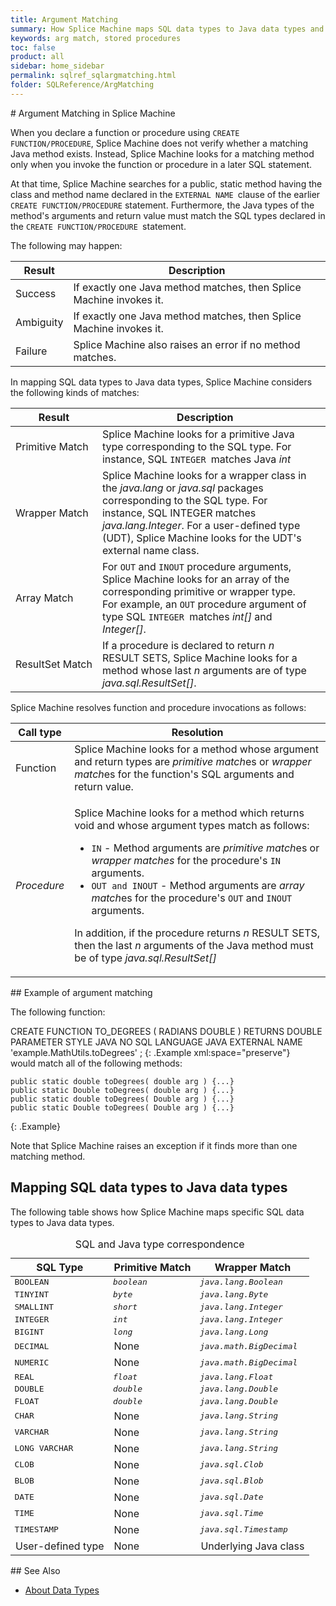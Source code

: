 ```yaml
---
title: Argument Matching
summary: How Splice Machine maps SQL data types to Java data types and matches arguments when using stored procedures.
keywords: arg match, stored procedures
toc: false
product: all
sidebar: home_sidebar
permalink: sqlref_sqlargmatching.html
folder: SQLReference/ArgMatching
---
```

<section>
<div class="TopicContent" data-swiftype-index="true" markdown="1">
# Argument Matching in Splice Machine

When you declare a function or procedure using `CREATE
FUNCTION/PROCEDURE`, Splice Machine does not verify whether a matching
Java method exists. Instead, Splice Machine looks for a matching method
only when you invoke the function or procedure in a later SQL statement.

At that time, Splice Machine searches for a public, static method having
the class and method name declared in the `EXTERNAL NAME `clause of the
earlier `CREATE FUNCTION/PROCEDURE` statement. Furthermore, the Java
types of the method's arguments and return value must match the SQL
types declared in the `CREATE FUNCTION/PROCEDURE `statement.

The following may happen:

<table summary="Possible results of argument mismatches">
                <col />
                <col />
                <thead>
                    <tr>
                        <th>Result</th>
                        <th>Description</th>
                    </tr>
                </thead>
                <tbody>
                    <tr>
                        <td class="ItalicFont">Success
                    </td>
                        <td>If exactly one Java method matches, then Splice Machine invokes it.</td>
                    </tr>
                    <tr>
                        <td class="ItalicFont">Ambiguity
                    </td>
                        <td> If exactly one Java method matches, then Splice Machine invokes it.</td>
                    </tr>
                    <tr>
                        <td class="ItalicFont">Failure
                    </td>
                        <td> Splice Machine also raises an error if no method matches.</td>
                    </tr>
                </tbody>
            </table>
In mapping SQL data types to Java data types, Splice Machine considers
the following kinds of matches:

<table summary="Types of argument matches">
                <col />
                <col />
                <col />
                <thead>
                    <tr>
                        <th>Result</th>
                        <th>Description</th>
                        <th> </th>
                    </tr>
                </thead>
                <tbody>
                    <tr>
                        <td class="ItalicFont">Primitive Match
                    </td>
                        <td>Splice Machine looks for a primitive	Java type corresponding to the SQL type. For instance, SQL <code>INTEGER </code>matches Java <em>int</em></td>
                    </tr>
                    <tr>
                        <td class="ItalicFont">Wrapper Match
                    </td>
                        <td> Splice Machine looks for a wrapper class in the <em>java.lang</em> or <em>java.sql</em> packages corresponding to the
					SQL type. For instance, SQL INTEGER matches <em>java.lang.Integer</em>. For a user-defined type (UDT), Splice Machine looks for the UDT's external name class.</td>
                    </tr>
                    <tr>
                        <td class="ItalicFont">Array Match
                    </td>
                        <td>For <code>OUT</code> and <code>INOUT</code> procedure arguments, Splice Machine looks for an array of the corresponding primitive or wrapper type. For
					example, an <code>OUT</code> procedure argument of type SQL <code>INTEGER </code>matches	<em>int[]</em> and <em>Integer[]</em>.</td>
                    </tr>
                    <tr>
                        <td class="ItalicFont">ResultSet Match
                    </td>
                        <td> If a procedure is declared to return <em>n</em> RESULT SETS, Splice Machine looks for a method whose last <em>n</em> arguments are of type <em>java.sql.ResultSet[]</em>.</td>
                    </tr>
                </tbody>
            </table>
Splice Machine resolves function and procedure invocations as follows:

<table summary="How Splice Machine resolves argments matches in function and procedure calls">
                <col />
                <col />
                <thead>
                    <tr>
                        <th>Call type</th>
                        <th>Resolution</th>
                    </tr>
                </thead>
                <tbody>
                    <tr>
                        <td class="ItalicFont">Function
                 </td>
                        <td>Splice Machine looks for a method whose argument and return types are <em>primitive match</em>es or <em>wrapper match</em>es for the function's SQL arguments and return value.</td>
                    </tr>
                    <tr>
                        <td><em>Procedure                    </em></td>
                        <td>
                            <p class="noSpaceAbove">Splice Machine looks for a method which returns void and whose argument types match as follows:</p>
                            <ul>
                                <li><code>IN</code> - Method arguments are <em>primitive match</em>es or <em>wrapper matches</em> for the procedure's <code>IN</code> arguments.</li>
                                <li><code>OUT and INOUT</code> - Method arguments are <em>array match</em>es for the
                        procedure's <code>OUT</code> and <code>INOUT</code> arguments.</li>
                            </ul>
                        <p>In addition, if the procedure returns <em>n</em> RESULT SETS, then the last <em>n</em> arguments of the Java method must be of type <em>java.sql.ResultSet[]</em></p>
                        </td>
                    </tr>
                </tbody>
            </table>
## Example of argument matching

The following function:

<div class="preWrapperWide" markdown="1">
    CREATE FUNCTION TO_DEGREES
         ( RADIANS DOUBLE )
    RETURNS DOUBLE
    PARAMETER STYLE JAVA
    NO SQL
    LANGUAGE JAVA
    EXTERNAL NAME 'example.MathUtils.toDegrees'
    ;
{: .Example xml:space="preserve"}

</div>
would match all of the following methods:

<div class="preWrapperWide" markdown="1">

    public static double toDegrees( double arg ) {...}
    public static Double toDegrees( double arg ) {...}
    public static double toDegrees( Double arg ) {...}
    public static Double toDegrees( Double arg ) {...}

{: .Example}

</div>
Note that Splice Machine raises an exception if it finds more than one
matching method.

## Mapping SQL data types to Java data types

The following table shows how Splice Machine maps specific SQL data
types to Java data types.

<table>
                <caption>SQL and Java type correspondence</caption>
                <col />
                <col />
                <col />
                <thead>
                    <tr>
                        <th>SQL Type</th>
                        <th>Primitive Match</th>
                        <th>Wrapper Match</th>
                    </tr>
                </thead>
                <tbody>
                    <tr>
                        <td style="font-family: monospace;">BOOLEAN</td>
                        <td style="font-family: monospace;"><em>boolean</em>
                        </td>
                        <td style="font-family: monospace;"><em>java.lang.Boolean</em>
                        </td>
                    </tr>
                    <tr>
                        <td style="font-family: monospace;">TINYINT</td>
                        <td style="font-family: monospace;"><em>byte</em>
                        </td>
                        <td style="font-family: monospace;"><em>java.lang.Byte</em>
                        </td>
                    </tr>
                    <tr>
                        <td style="font-family: monospace;">SMALLINT</td>
                        <td style="font-family: monospace;"><em>short</em>
                        </td>
                        <td style="font-family: monospace;"><em>java.lang.Integer</em>
                        </td>
                    </tr>
                    <tr>
                        <td style="font-family: monospace;">INTEGER</td>
                        <td style="font-family: monospace;"><em>int</em>
                        </td>
                        <td style="font-family: monospace;"><em>java.lang.Integer</em>
                        </td>
                    </tr>
                    <tr>
                        <td style="font-family: monospace;">BIGINT</td>
                        <td style="font-family: monospace;"><em>long</em>
                        </td>
                        <td style="font-family: monospace;"><em>java.lang.Long</em>
                        </td>
                    </tr>
                    <tr>
                        <td style="font-family: monospace;">DECIMAL</td>
                        <td>None</td>
                        <td style="font-family: monospace;"><em>java.math.BigDecimal</em>
                        </td>
                    </tr>
                    <tr>
                        <td style="font-family: monospace;">NUMERIC</td>
                        <td>None</td>
                        <td style="font-family: monospace;"><em>java.math.BigDecimal</em>
                        </td>
                    </tr>
                    <tr>
                        <td style="font-family: monospace;">REAL</td>
                        <td style="font-family: monospace;"><em>float</em>
                        </td>
                        <td style="font-family: monospace;"><em>java.lang.Float</em>
                        </td>
                    </tr>
                    <tr>
                        <td style="font-family: monospace;">DOUBLE</td>
                        <td style="font-family: monospace;"><em>double</em>
                        </td>
                        <td style="font-family: monospace;"><em>java.lang.Double</em>
                        </td>
                    </tr>
                    <tr>
                        <td style="font-family: monospace;">FLOAT</td>
                        <td style="font-family: monospace;"><em>double</em>
                        </td>
                        <td style="font-family: monospace;"><em>java.lang.Double</em>
                        </td>
                    </tr>
                    <tr>
                        <td style="font-family: monospace;">CHAR</td>
                        <td>None</td>
                        <td style="font-family: monospace;"><em>java.lang.String</em>
                        </td>
                    </tr>
                    <tr>
                        <td style="font-family: monospace;">VARCHAR</td>
                        <td>None</td>
                        <td style="font-family: monospace;"><em>java.lang.String</em>
                        </td>
                    </tr>
                    <tr>
                        <td style="font-family: monospace;">LONG VARCHAR</td>
                        <td>None</td>
                        <td style="font-family: monospace;"><em>java.lang.String</em>
                        </td>
                    </tr>
                    <tr>
                        <td style="font-family: monospace;">CLOB</td>
                        <td>None</td>
                        <td style="font-family: monospace;"><em>java.sql.Clob</em>
                        </td>
                    </tr>
                    <tr>
                        <td style="font-family: monospace;">BLOB</td>
                        <td>None</td>
                        <td style="font-family: monospace;"><em>java.sql.Blob</em>
                        </td>
                    </tr>
                    <tr>
                        <td style="font-family: monospace;">DATE</td>
                        <td>None</td>
                        <td style="font-family: monospace;"><em>java.sql.Date</em>
                        </td>
                    </tr>
                    <tr>
                        <td style="font-family: monospace;">TIME</td>
                        <td>None</td>
                        <td style="font-family: monospace;"><em>java.sql.Time</em>
                        </td>
                    </tr>
                    <tr>
                        <td style="font-family: monospace;">TIMESTAMP</td>
                        <td>None</td>
                        <td style="font-family: monospace;"><em>java.sql.Timestamp</em>
                        </td>
                    </tr>
                    <tr>
                        <td>User-defined type</td>
                        <td>None</td>
                        <td>Underlying Java class</td>
                    </tr>
                </tbody>
            </table>
## See Also

* [About Data Types](sqlref_datatypes_intro.html)

</div>
</section>
